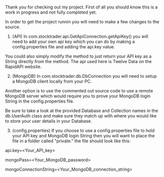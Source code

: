 Thank you for checking out my project. First of all you should know this is a work in progress and not fully completed yet.

In order to get the project runnin you will need to make a few changes to the source.

1. (API)
In com.stocktrader.api.GetApiConnection.getApiKey() you will need to add your own api key which you can do by 
making a config.properties file and adding the api.key value.

You could also simply modify the method to just return your API key as a String directly from the method.
The api used here is Twelve Data on the RapidAPI website.

2. (MongoDB)
In com.stocktrader.db.DbConnection you will need to setup a MongoDB client locally from your PC.

Another option is to use the commented out source code to use a remote MongoDB server which would require
you to prove your MongoDB login String in the config.properties file.

Be sure to take a look at the provided Database and Collection names in the db.UserAuth class and make sure they match
up with where you would like to store your user details in your Database.

3. (config.properties)
If you choose to use a config.properties file to hold your API key and MongoDB login String then you will want to
place the file in a folder called "private." the file should look like this:

api.key=<Your_API_key>

mongoPass=<Your_MongoDB_password>

mongoConnectionString=<Your_MongoDB_connection_string>
